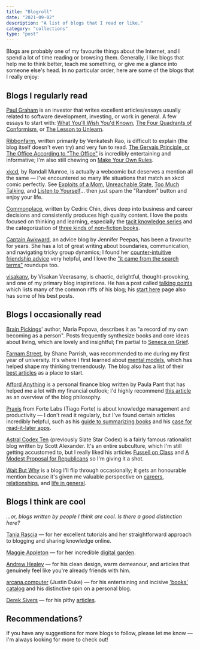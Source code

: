 ```yaml
---
title: "Blogroll"
date: "2021-09-02"
description: "A list of blogs that I read or like."
category: "collections"
type: "post"
---
```


Blogs are probably one of my favourite things about the Internet, and I spend a lot of time reading or browsing them. Generally, I like blogs that help me to think better, teach me something, or give me a glance into someone else's head. In no particular order, here are some of the blogs that I really enjoy:

## Blogs I regularly read

[Paul Graham](http://www.paulgraham.com/articles.html) is an investor that writes excellent articles/essays usually related to software development, investing, or work in general. A few essays to start with: [What You'll Wish You'd Known](http://paulgraham.com/hs.html), [The Four Quadrants of Conformism](http://paulgraham.com/conformism.html), or [The Lesson to Unlearn](http://paulgraham.com/lesson.html).

[Ribbonfarm](https://www.ribbonfarm.com/), written primarily by Venkatesh Rao, is difficult to explain (the blog itself doesn't even try) and very fun to read. [The Gervais Principle, or The Office According to "The Office"](https://www.ribbonfarm.com/2009/10/07/the-gervais-principle-or-the-office-according-to-the-office/) is incredibly entertaining and informative; I'm also still chewing on [Make Your Own Rules](https://www.ribbonfarm.com/2018/02/15/make-your-own-rules/).

[xkcd](https://xkcd.com/), by Randall Munroe, is actually a webcomic but deserves a mention all the same &mdash; I've encountered so many life situations that match an xkcd comic perfectly. See [Exploits of a Mom](https://xkcd.com/327/), [Unreachable State](https://xkcd.com/2200/), [Too Much Talking](https://xkcd.com/2134/), and [Listen to Yourself](https://xkcd.com/481/)... then just spam the "Random" button and enjoy your life.

[Commonplace](https://commoncog.com/blog/), written by Cedric Chin, dives deep into business and career decisions and consistently produces high quality content. I love the posts focused on thinking and learning, especially the [tacit knowledge series](https://commoncog.com/blog/the-tacit-knowledge-series/) and the categorization of [three kinds of non-fiction books](https://commoncog.com/blog/the-3-kinds-of-non-fiction-book/).

[Captain Awkward](https://captainawkward.com/), an advice blog by Jennifer Peepas, has been a favourite for years. She has a lot of great writing about boundaries, communication, and navigating tricky group dynamics; I found her [counter-intuitive friendship advice](https://captainawkward.com/2014/02/05/546-counter-intuitive-friendship-fixing-advice/) very helpful, and I love the ["it came from the search terms"](https://captainawkward.com/category/search-terms-2/) roundups too.

[visakanv](http://www.visakanv.com/blog/), by Visakan Veerasamy, is chaotic, delightful, thought-provoking, and one of my primary blog inspirations. He has a post called [talking points](http://www.visakanv.com/blog/talking-points/) which lists many of the common riffs of his blog; his [start here](http://www.visakanv.com/blog/start-here/) page also has some of his best posts.

## Blogs I occasionally read

[Brain Pickings](https://www.brainpickings.org/)' author, Maria Popova, describes it as "a record of my own becoming as a person". Posts frequently synthesize books and core ideas about living, which are lovely and insightful; I'm partial to [Seneca on Grief](https://www.brainpickings.org/2017/05/02/seneca-consolation-to-helvia/).

[Farnam Street](https://fs.blog/blog/), by Shane Parrish, was recommended to me during my first year of university. It's where I first learned about [mental models](https://fs.blog/mental-models/), which has helped shape my thinking tremendously. The blog also has a list of their [best articles](https://fs.blog/best-articles/) as a place to start.

[Afford Anything](https://affordanything.com/blog/) is a personal finance blog written by Paula Pant that has helped me a lot with my financial outlook; I'd highly recommend [this article](https://affordanything.com/the-12-essential-lessons-i-want-to-share-about-money-and-life/) as an overview of the blog philosophy.

[Praxis](https://fortelabs.co/blog/) from Forte Labs (Tiago Forte) is about knowledge management and productivity &mdash; I don't read it regularly, but I've found certain articles incredibly helpful, such as his [guide to summarizing books](https://fortelabs.co/blog/the-ultimate-guide-to-summarizing-books/) and his [case for read-it-later apps](https://fortelabs.co/blog/the-secret-power-of-read-it-later-apps).

[Astral Codex Ten](https://astralcodexten.substack.com/) (previously Slate Star Codex) is a fairly famous rationalist blog written by Scott Alexander. It's an entire subculture, which I'm still getting accustomed to, but I really liked his articles [Fussell on Class](https://astralcodexten.substack.com/p/book-review-fussell-on-class) and [A Modest Proposal for Republicans](https://astralcodexten.substack.com/p/a-modest-proposal-for-republicans) so I'm giving it a shot.

[Wait But Why](https://waitbutwhy.com/) is a blog I'll flip through occasionally; it gets an honourable mention because it's given me valuable perspective on [careers](https://waitbutwhy.com/2018/04/picking-career.html), [relationships](https://waitbutwhy.com/2014/02/pick-life-partner.html), and [life in general](https://waitbutwhy.com/2013/11/life-is-picture-but-you-live-in-pixel.html).

## Blogs I think are cool

_...or, blogs written by people I think are cool. Is there a good distinction here?_

[Tania Rascia](https://www.taniarascia.com/) &mdash; for her excellent tutorials and her straightforward approach to blogging and sharing knowledge online.

[Maggie Appleton](https://maggieappleton.com/) &mdash; for her incredible [digital garden](https://maggieappleton.com/garden).

[Andrew Healey](https://healeycodes.com/) &mdash; for his clean design, warm demeanour, and articles that genuinely feel like you're already friends with him.

[arcana.computer](https://arcana.computer/) (Justin Duke) &mdash; for his entertaining and incisive ['books' catalog](https://arcana.computer/catalogs/books) and his distinctive spin on a personal blog.

[Derek Sivers](https://sive.rs/) &mdash; for his pithy [articles](https://sive.rs/blog).

## Recommendations?

If you have any suggestions for more blogs to follow, please let me know &mdash; I'm always looking for more to check out!
